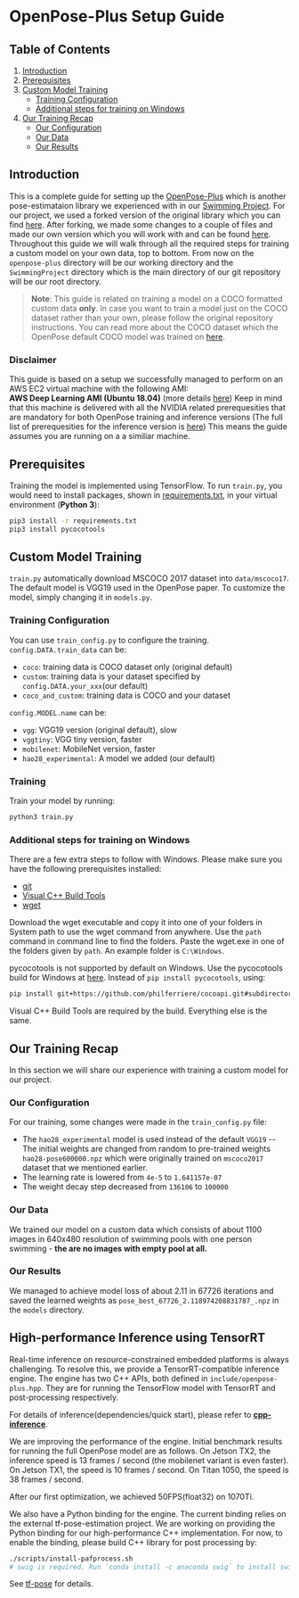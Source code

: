 # OpenPose-Plus Setup Guide

## Table of Contents
1. [Introduction](#introduction)
2. [Prerequisites](#prerequisites)
3. [Custom Model Training](#custom-model-training)
   * [Training Configuration](#training-configuration)
   * [Additional steps for training on Windows](#additional-steps-for-training-on-windows)
5. [Our Training Recap](#our-training-recap)
   * [Our Configuration](#configuration)
   * [Our Data](#our-data)
   *  [Our Results](#our-results)
## Introduction
This is a complete guide for setting up the [OpenPose-Plus](https://github.com/tensorlayer/openpose-plus) which is another pose-estimataion library we experienced with in our [Swimming Project](https://github.com/roeegro/SwimmingProject).
For our project, we used a forked version of the original library which you can find [here](https://github.com/bela127/openpose-plus).
After forking, we made some changes to a couple of files and made our own version which you will work with and can be found [here](https://github.com/tommarz/openpose_train).
Throughout this guide we will walk through all the required steps for training a custom model on your own data, top to bottom.
From now on the `openpose-plus` directory will be our working directory and the `SwimmingProject` directory which is the main directory of our git repository will be our root directory.
> **Note**: This guide is related on training a model on a COCO formatted custom data **only**. 
>  In case you want to train a model just on the COCO dataset rather than your own, please follow the original repository instructions. You can read more about the COCO dataset which the OpenPose default COCO model was trained on [here](http://cocodataset.org/).
### Disclaimer
This guide is based on a setup we successfully managed to perform on an AWS EC2 virtual machine with the following AMI:<br>**AWS Deep Learning AMI (Ubuntu 18.04)** (more details  [here](https://aws.amazon.com/marketplace/pp/B07Y43P7X5?ref=cns_srchrow))
Keep in mind that this machine is delivered with all the NVIDIA related prerequesities that are mandatory for both OpenPose training and inference versions (The full list of prerequesities for the inference version is [here](https://github.com/CMU-Perceptual-Computing-Lab/openpose/blob/master/doc/prerequisites.md))
This means the guide assumes you are running on a a similiar machine.
## Prerequisites
Training the model is implemented using TensorFlow. To run `train.py`, you would need to install packages, shown
in [requirements.txt](https://github.com/tensorlayer/openpose-plus/blob/master/requirements.txt), in your virtual environment (**Python 3**):
```bash
pip3 install -r requirements.txt
pip3 install pycocotools
```
## Custom Model Training

`train.py` automatically download MSCOCO 2017 dataset into `data/mscoco17`.
The default model is VGG19 used in the OpenPose paper.
To customize the model, simply changing it in `models.py`.

### Training Configuration
You can use `train_config.py` to configure the training. `config.DATA.train_data` can be:
* `coco`: training data is COCO dataset only (original default)
* `custom`: training data is your dataset specified by `config.DATA.your_xxx`(our default)
* `coco_and_custom`: training data is COCO and your dataset

`config.MODEL.name` can be:
* `vgg`: VGG19 version (original default), slow
* `vggtiny`: VGG tiny version, faster
* `mobilenet`: MobileNet version, faster
* `hao28_experimental`: A model we added (our default)
### Training
Train your model by running:
```bash
python3 train.py
```
### Additional steps for training on Windows
There are a few extra steps to follow with Windows. Please make sure you have the following prerequisites installed:
* [git](https://git-scm.com/downloads)
* [Visual C++ Build Tools](https://visualstudio.microsoft.com/visual-cpp-build-tools/)
* [wget](https://eternallybored.org/misc/wget/)

Download the wget executable and copy it into one of your folders in System path to use the wget command from anywhere. Use the `path` command in command line to find the folders. Paste the wget.exe in one of the folders given by `path`. An example folder is `C:\Windows`.

pycocotools is not supported by default on Windows. Use the pycocotools build for Windows at [here](https://github.com/philferriere/cocoapi). Instead of `pip install pycocotools`, using:
```bash
pip install git+https://github.com/philferriere/cocoapi.git#subdirectory=PythonAPI
```
Visual C++ Build Tools are required by the build. Everything else is the same.

## Our Training Recap
In this section we will share our experience with training a custom model for our project.
### Our Configuration
For our training, some changes were made in the `train_config.py` file:
- The `hao28_experimental` model is used instead of the default `VGG19` -- The initial weights are changed from random to pre-trained weights `hao28-pose600000.npz` which were originally trained on `mscoco2017` dataset that we mentioned earlier.
- The learning rate is lowered from `4e-5` to `1.641157e-07`
- The weight decay step decreased from `136106` to `100000`
### Our Data
We trained our model on a custom data which consists of about 1100 images in 640x480 resolution of swimming pools with one person swimming - **the are no images with empty pool at all.**
### Our Results
We managed to achieve model loss of about 2.11 in 67726 iterations and saved the learned weights  as `pose_best_67726_2.118974208831787_.npz` in the `models` directory.

## High-performance Inference using TensorRT

Real-time inference on resource-constrained embedded platforms is always challenging. To resolve this, we provide a TensorRT-compatible inference engine.
The engine has two C++ APIs, both defined in `include/openpose-plus.hpp`.
They are for running the TensorFlow model with TensorRT and post-processing respectively.

For details of inference(dependencies/quick start), please refer to [**cpp-inference**](doc/markdown-doc/cpp-inference.md).

We are improving the performance of the engine.
Initial benchmark results for running the full OpenPose model are as follows.
On Jetson TX2, the inference speed is 13 frames / second (the mobilenet variant is even faster).
On Jetson TX1, the speed is 10 frames / second. On Titan 1050, the speed is 38 frames / second. 

After our first optimization, we achieved 50FPS(float32) on 1070Ti. 

We also have a Python binding for the engine. The current binding relies on
the external tf-pose-estimation project. We are working on providing the Python binding for our high-performance
C++ implementation. For now, to enable the binding, please build C++ library for post processing by:

```bash
./scripts/install-pafprocess.sh
# swig is required. Run `conda install -c anaconda swig` to install swig.
```

See [tf-pose](https://github.com/ildoonet/tf-pose-estimation/tree/master/tf_pose/pafprocess) for details.
<!--stackedit_data:
eyJoaXN0b3J5IjpbLTM4NzA2NjYyOSw1NDkwNTUyMDgsMTIwNT
IwNjU3Nl19
-->